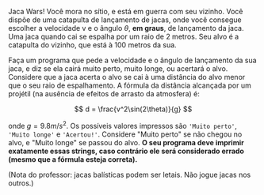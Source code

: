 Jaca Wars! Você mora no sítio, e está em guerra com seu vizinho. Você dispõe de uma catapulta de lançamento de jacas, onde você consegue escolher a velocidade v e o ângulo $\theta$, **em graus**, de lançamento da jaca. Uma jaca quando cai se espalha por um raio de 2 metros. Seu alvo é a catapulta do vizinho, que está à 100 metros da sua. 

Faça um programa que pede a velocidade e o ângulo de lançamento da sua jaca, e diz se ela cairá muito perto, muito longe, ou acertará o alvo. Considere que a jaca acerta o alvo se cai à uma distância do alvo menor que o seu raio de espalhamento. A fórmula da distância alcançada por um projétil (na ausência de efeitos de arrasto da atmosfera) é:

$$ d = \frac{v^2\sin(2\theta)}{g} $$

onde $g=9.8 m/s^2$. Os possíveis valores impressos são `'Muito perto'`, `'Muito longe'` e `'Acertou!'`. Considere "Muito perto" se não chegou no alvo, e "Muito longe" se passou do alvo. **O seu programa deve imprimir exatamente essas strings, caso contrário ele será considerado errado (mesmo que a fórmula esteja correta).**

(Nota do professor: jacas balísticas podem ser letais. Não jogue jacas nos outros.)